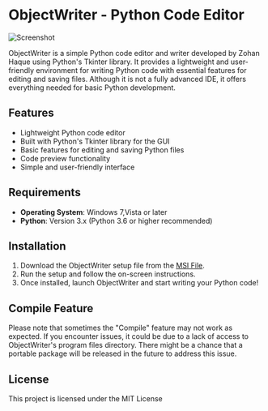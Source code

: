 # ObjectWriter - Python Code Editor

![Screenshot](https://i.imgur.com/nZUB3uz.png)

ObjectWriter is a simple Python code editor and writer developed by Zohan Haque using Python's Tkinter library. It provides a lightweight and user-friendly environment for writing Python code with essential features for editing and saving files. Although it is not a fully advanced IDE, it offers everything needed for basic Python development.

## Features

- Lightweight Python code editor
- Built with Python's Tkinter library for the GUI
- Basic features for editing and saving Python files
- Code preview functionality
- Simple and user-friendly interface

## Requirements

- **Operating System**: Windows 7,Vista or later
- **Python**: Version 3.x (Python 3.6 or higher recommended)

## Installation

1. Download the ObjectWriter setup file from the [MSI File](https://github.com/ZohanHaqu/ObjectWriter/releases/download/1.0/ObjectWriter.msi).
2. Run the setup and follow the on-screen instructions.
3. Once installed, launch ObjectWriter and start writing your Python code!

## Compile Feature

Please note that sometimes the "Compile" feature may not work as expected. If you encounter issues, it could be due to a lack of access to ObjectWriter's program files directory. There might be a chance that a portable package will be released in the future to address this issue.

## License

This project is licensed under the MIT License
